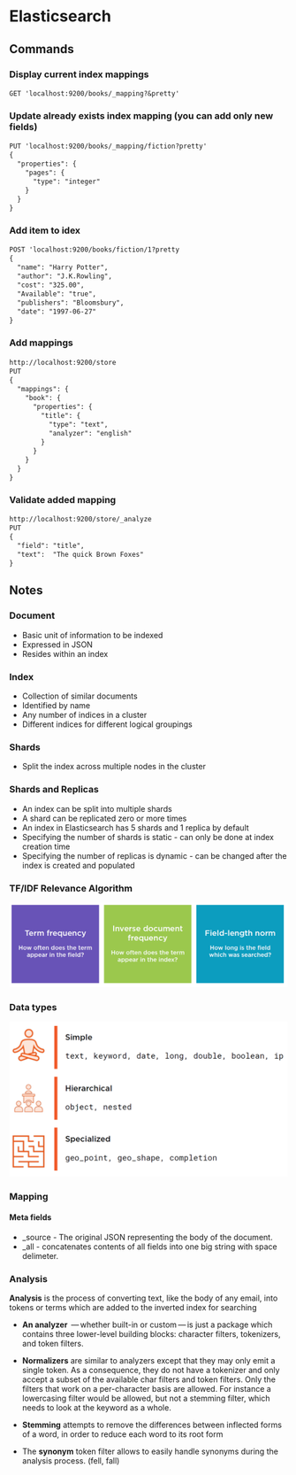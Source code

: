 # Elasticsearch

## Commands
### Display current index mappings
```
GET 'localhost:9200/books/_mapping?&pretty'
```

### Update already exists index mapping (you can add only new fields)
```
PUT 'localhost:9200/books/_mapping/fiction?pretty'
{
  "properties": {
    "pages": {
      "type": "integer"
    }
  }
}
```
### Add item to idex
```
POST 'localhost:9200/books/fiction/1?pretty
{
  "name": "Harry Potter",
  "author": "J.K.Rowling",
  "cost": "325.00",
  "Available": "true",
  "publishers": "Bloomsbury",
  "date": "1997-06-27"
}
```
### Add mappings
```
http://localhost:9200/store
PUT
{
  "mappings": {
    "book": {
      "properties": {
        "title": { 
          "type": "text",
          "analyzer": "english"
        }
      }
    }
  }
}
```
### Validate added mapping
```
http://localhost:9200/store/_analyze
PUT
{
  "field": "title",
  "text":  "The quick Brown Foxes"
}
```

## Notes
### Document
* Basic unit of information to be indexed
* Expressed in JSON
* Resides within an index

### Index
* Collection of similar documents
* Identified by name
* Any number of indices in a cluster
* Different indices for different logical groupings

### Shards
* Split the index across multiple nodes in the cluster

### Shards and Replicas
* An index can be split into multiple shards
* A shard can be replicated zero or more times
* An index in Elasticsearch has 5 shards and 1 replica by default
* Specifying the number of shards is static - can only be done at index creation time
* Specifying the number of replicas is dynamic - can be changed after the index is
created and populated

### TF/IDF Relevance Algorithm
![](https://github.com/khdevnet/elastic/raw/master/src/algorithm.png)

### Data types
![](https://github.com/khdevnet/elastic/raw/master/src/data-types.png)

### Mapping
#### Meta fields
* _source - The original JSON representing the body of the document.
* _all - concatenates contents of all fields into one big string with space delimeter.

### Analysis 
**Analysis** is the process of converting text, like the body of any email, into tokens or terms which are added to the inverted index for searching 
* **An analyzer**  — whether built-in or custom — is just a package which contains three lower-level building blocks: character filters, tokenizers, and token filters.
* **Normalizers** are similar to analyzers except that they may only emit a single token. As a consequence, they do not have a tokenizer and only accept a subset of the available char filters and token filters. Only the filters that work on a per-character basis are allowed. For instance a lowercasing filter would be allowed, but not a stemming filter, which needs to look at the keyword as a whole. 
* **Stemming** attempts to remove the differences between inflected forms of a word, in order to reduce each word to its root form

* The **synonym** token filter allows to easily handle synonyms during the analysis process. (fell, fall)
